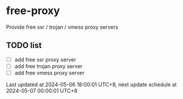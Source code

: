 
# free-proxy
Provide free ssr / trojan / vmess proxy servers


## TODO list
- [ ] add free ssr proxy server
- [ ] add free trojan proxy server
- [ ] add free vmess proxy server

Last updated at 2024-05-06 18:00:01 UTC+8, next update schedule at 2024-05-07 00:00:01 UTC+8


